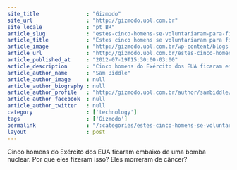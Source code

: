 ```yaml
---
site_title               : "Gizmodo"
site_url                 : "http://gizmodo.uol.com.br"
site_locale              : "pt_BR"
article_slug             : "estes-cinco-homens-se-voluntariaram-para-ficar-embaixo-de-uma-explosao-nuclear"
article_title            : "Estes cinco homens se voluntariaram para ficar embaixo de uma explosão nuclear"
article_image            : "http://gizmodo.uol.com.br/wp-content/blogs.dir/8/files/2012/07/BOMBA.jpg"
article_url              : "http://gizmodo.uol.com.br/estes-cinco-homens-se-voluntariaram-para-ficar-embaixo-de-uma-explosao-nuclear/"
article_published_at     : "2012-07-19T15:30:00-03:00"
article_description      : "Cinco homens do Exército dos EUA ficaram embaixo de uma bomba nuclear. Por que eles fizeram isso? Eles morreram de câncer?"
article_author_name      : "Sam Biddle"
article_author_image     : null
article_author_biography : null
article_author_profile   : "http://gizmodo.uol.com.br/author/sambiddle/"
article_author_facebook  : null
article_author_twitter   : null
category                 : ['technology']
tags                     : ['Gizmodo']
permalink                : "/:categories/estes-cinco-homens-se-voluntariaram-para-ficar-embaixo-de-uma-explosao-nuclear/"
layout                   : post
---
```


Cinco homens do Exército dos EUA ficaram embaixo de uma bomba nuclear. Por que eles fizeram isso? Eles morreram de câncer?
